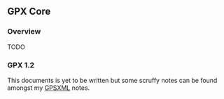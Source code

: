 ## GPX Core

### Overview

TODO



### GPX 1.2

This documents is yet to be written but some scruffy notes can be found amongst my [GPSXML](../gpsxml/additional.md) notes.